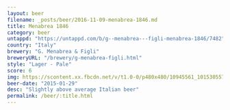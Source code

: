 ```yaml
---
layout: beer
filename: _posts/beer/2016-11-09-menabrea-1846.md
title: Menabrea 1846
category: beer
untappd: "https://untappd.com/b/g--menabrea---figli-menabrea-1846/7482"
country: "Italy"
brewery: "G. Menabrea & Figli"
breweryURL: "/brewery/g-menabrea-figli.html"
style: "Lager - Pale"
score: 6
img: https://scontent.xx.fbcdn.net/v/t1.0-0/p480x480/10945561_10153055791438745_6706555972975228314_n.jpg?oh=3eff5e46a2dac751ba70fa6f66b801b9&oe=5B0509B3
beer-date: "2015-01-29"
desc: "Slightly above average Italian beer"
permalink: /beer/:title.html
---
```

